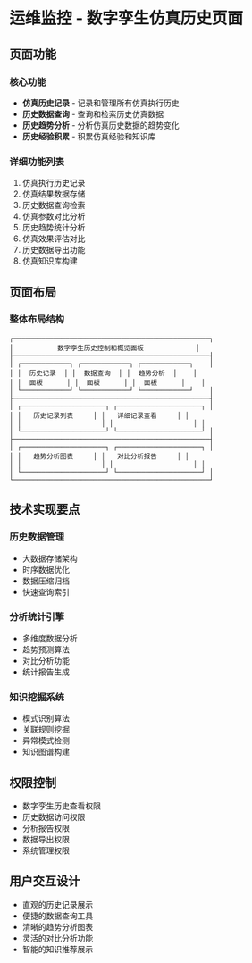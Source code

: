 # 运维监控 - 数字孪生仿真历史页面

## 页面功能

### 核心功能
- **仿真历史记录** - 记录和管理所有仿真执行历史
- **历史数据查询** - 查询和检索历史仿真数据
- **历史趋势分析** - 分析仿真历史数据的趋势变化
- **历史经验积累** - 积累仿真经验和知识库

### 详细功能列表
1. 仿真执行历史记录
2. 仿真结果数据存储
3. 历史数据查询检索
4. 仿真参数对比分析
5. 历史趋势统计分析
6. 仿真效果评估对比
7. 历史数据导出功能
8. 仿真知识库构建

## 页面布局

### 整体布局结构
```
┌─────────────────────────────────────────────────┐
│           数字孪生历史控制和概览面板             │
├─────────────────────────────────────────────────┤
│ ┌────────────┐ ┌────────────┐ ┌────────────┐    │
│ │  历史记录  │ │  数据查询  │ │  趋势分析  │    │
│ │  面板      │ │  面板      │ │  面板      │    │
│ └────────────┘ └────────────┘ └────────────┘    │
├─────────────────────────────────────────────────┤
│ ┌─────────────────────┐ ┌─────────────────────┐ │
│ │   历史记录列表     │ │   详细记录查看     │ │
│ │                    │ │                    │ │
│ └─────────────────────┘ └─────────────────────┘ │
├─────────────────────────────────────────────────┤
│ ┌─────────────────────┐ ┌─────────────────────┐ │
│ │   趋势分析图表     │ │   对比分析报告     │ │
│ │                    │ │                    │ │
│ └─────────────────────┘ └─────────────────────┘ │
└─────────────────────────────────────────────────┘
```

## 技术实现要点

### 历史数据管理
- 大数据存储架构
- 时序数据优化
- 数据压缩归档
- 快速查询索引

### 分析统计引擎
- 多维度数据分析
- 趋势预测算法
- 对比分析功能
- 统计报告生成

### 知识挖掘系统
- 模式识别算法
- 关联规则挖掘
- 异常模式检测
- 知识图谱构建

## 权限控制
- 数字孪生历史查看权限
- 历史数据访问权限
- 分析报告权限
- 数据导出权限
- 系统管理权限

## 用户交互设计
- 直观的历史记录展示
- 便捷的数据查询工具
- 清晰的趋势分析图表
- 灵活的对比分析功能
- 智能的知识推荐展示